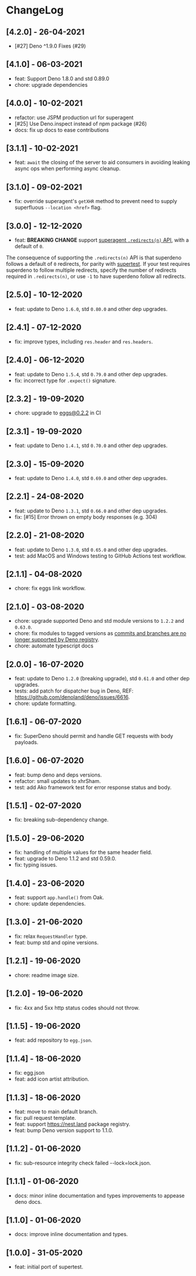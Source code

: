 # ChangeLog

## [4.2.0] - 26-04-2021

- [#27] Deno ^1.9.0 Fixes (#29)

## [4.1.0] - 06-03-2021

- feat: Support Deno 1.8.0 and std 0.89.0
- chore: upgrade dependencies

## [4.0.0] - 10-02-2021

- refactor: use JSPM production url for superagent
- [#25] Use Deno.inspect instead of npm package (#26)
- docs: fix up docs to ease contributions

## [3.1.1] - 10-02-2021

- feat: `await` the closing of the server to aid consumers in avoiding leaking
  async ops when performing async cleanup.

## [3.1.0] - 09-02-2021

- fix: override superagent's `getXHR` method to prevent need to supply
  superfluous `--location <href>` flag.

## [3.0.0] - 12-12-2020

- feat: **BREAKING CHANGE** support
  [superagent `.redirects(n)` API](https://visionmedia.github.io/superagent/#following-redirects),
  with a default of `0`.

The consequence of supporting the `.redirects(n)` API is that superdeno follows
a default of `0` redirects, for parity with
[supertest](https://github.com/visionmedia/supertest/blob/master/lib/test.js#L32).
If your test requires superdeno to follow multiple redirects, specify the number
of redirects required in `.redirects(n)`, or use `-1` to have superdeno follow
all redirects.

## [2.5.0] - 10-12-2020

- feat: update to Deno `1.6.0`, std `0.80.0` and other dep upgrades.

## [2.4.1] - 07-12-2020

- fix: improve types, including `res.header` and `res.headers`.

## [2.4.0] - 06-12-2020

- feat: update to Deno `1.5.4`, std `0.79.0` and other dep upgrades.
- fix: incorrect type for `.expect()` signature.

## [2.3.2] - 19-09-2020

- chore: upgrade to eggs@0.2.2 in CI

## [2.3.1] - 19-09-2020

- feat: update to Deno `1.4.1`, std `0.70.0` and other dep upgrades.

## [2.3.0] - 15-09-2020

- feat: update to Deno `1.4.0`, std `0.69.0` and other dep upgrades.

## [2.2.1] - 24-08-2020

- feat: update to Deno `1.3.1`, std `0.66.0` and other dep upgrades.
- fix: [#15] Error thrown on empty body responses (e.g. 304)

## [2.2.0] - 21-08-2020

- feat: update to Deno `1.3.0`, std `0.65.0` and other dep upgrades.
- test: add MacOS and Windows testing to GitHub Actions test workflow.

## [2.1.1] - 04-08-2020

- chore: fix eggs link workflow.

## [2.1.0] - 03-08-2020

- chore: upgrade supported Deno and std module versions to `1.2.2` and `0.63.0`.
- chore: fix modules to tagged versions as
  [commits and branches are no longer supported by Deno
  registry](https://deno.land/posts/registry2).
- chore: automate typescript docs

## [2.0.0] - 16-07-2020

- feat: update to Deno `1.2.0` (breaking upgrade), std `0.61.0` and other dep
  upgrades.
- tests: add patch for dispatcher bug in Deno, REF:
  <https://github.com/denoland/deno/issues/6616>.
- chore: update formatting.

## [1.6.1] - 06-07-2020

- fix: SuperDeno should permit and handle GET requests with body payloads.

## [1.6.0] - 06-07-2020

- feat: bump deno and deps versions.
- refactor: small updates to xhrSham.
- test: add Ako framework test for error response status and body.

## [1.5.1] - 02-07-2020

- fix: breaking sub-dependency change.

## [1.5.0] - 29-06-2020

- fix: handling of multiple values for the same header field.
- feat: upgrade to Deno 1.1.2 and std 0.59.0.
- fix: typing issues.

## [1.4.0] - 23-06-2020

- feat: support `app.handle()` from Oak.
- chore: update dependencies.

## [1.3.0] - 21-06-2020

- fix: relax `RequestHandler` type.
- feat: bump std and opine versions.

## [1.2.1] - 19-06-2020

- chore: readme image size.

## [1.2.0] - 19-06-2020

- fix: 4xx and 5xx http status codes should not throw.

## [1.1.5] - 19-06-2020

- feat: add repository to `egg.json`.

## [1.1.4] - 18-06-2020

- fix: egg.json
- feat: add icon artist attribution.

## [1.1.3] - 18-06-2020

- feat: move to main default branch.
- fix: pull request template.
- feat: support <https://nest.land> package registry.
- feat: bump Deno version support to 1.1.0.

## [1.1.2] - 01-06-2020

- fix: sub-resource integrity check failed --lock=lock.json.

## [1.1.1] - 01-06-2020

- docs: minor inline documentation and types improvements to appease deno docs.

## [1.1.0] - 01-06-2020

- docs: improve inline documentation and types.

## [1.0.0] - 31-05-2020

- feat: initial port of supertest.
